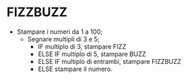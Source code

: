 # FIZZBUZZ

- Stampare i numeri da 1 a 100;
    - Segnare multipli di 3 e 5;
        - IF multiplo di 3, stampare FIZZ
        - ELSE IF multiplo di 5, stampare BUZZ
        - ELSE IF multiplo di entrambi, stampare FIZZBUZZ
        - ELSE stampare il numero.